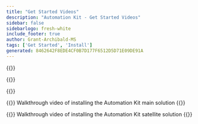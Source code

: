 ```yaml
---
title: "Get Started Videos"
description: "Automation Kit - Get Started Videos"
sidebar: false
sidebarlogo: fresh-white
include_footer: true
author: Grant-Archibald-MS
tags: ['Get Started', 'Install']
generated: 8462642F8EDE4CF0B7D177F6512D5D71E09DE91A
---
```


{{<slideStyles>}}

{{<presentationStyles>}}

{{<presentation slides="1,2">}}

{{<slide id="slide1" cdnVideo="MainInstall.mp4" description="Walkthrough video of installing the Automation Kit main solution" >}}
Walkthrough video of installing the Automation Kit main solution
{{</slide>}}

{{<slide id="slide2" cdnVideo="SatelliteInstall.mp4" description="Walkthrough video of installing the Automation Kit satellite solution" >}}
Walkthrough video of installing the Automation Kit satellite solution
{{</slide>}}
